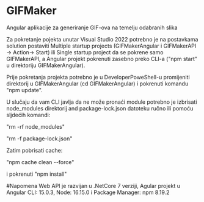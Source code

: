 # GIFMaker

Angular aplikacije za generiranje GIF-ova na temelju odabranih slika

Za pokretanje pojekta unutar Visual Studio 2022 potrebno je na postavkama solution postaviti Multiple startup projects (GIFMakerAngular i GIFMakerAPI -> Action-> Start) ili Single startup project da se pokrene samo GIFMakerAPI, a Angular projekt pokrenuti zasebno preko CLI-a ("npm start" u direktoriju GIFMakerAngular).

Prije pokretanja projekta potrebno je u DeveloperPoweShell-u promijeniti direktorij u GIFMakerAngular (cd GIFMakerAngular) i pokrenuti komandu "npm update".

U slučaju da vam CLI javlja da ne može pronaći module potrebno je izbrisati node_modules direktorij and package-lock.json datoteku ručno ili pomoću sljdećih komandi:

"rm -rf node_modules"

"rm -f package-lock.json"

Zatim pobrisati cache:

"npm cache clean --force"

i pokrenuti "npm install"

#Napomena
Web API je razvijan u .NetCore 7 verziji, Agular projekt u Angular CLI: 15.0.3, Node: 16.15.0 i Package Manager: npm 8.19.2

